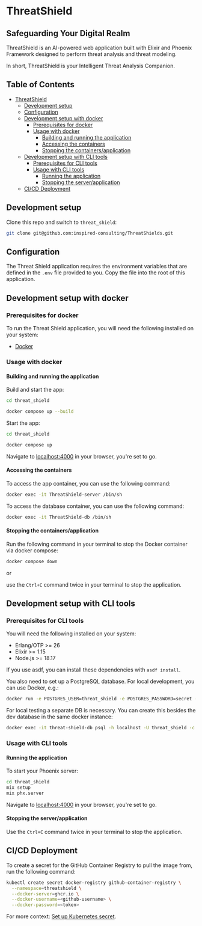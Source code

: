 # ThreatShield

## Safeguarding Your Digital Realm

ThreatShield is an AI-powered web application built with Elixir and Phoenix Framework designed to perform threat analysis and threat modeling.

In short, ThreatShield is your Intelligent Threat Analysis Companion.

## Table of Contents

- [ThreatShield](#threatshield)
  - [Development setup](#development-setup)
  - [Configuration](#configuration)
  - [Development setup with docker](#development-setup-with-docker)
    - [Prerequisites for docker](#prerequisites-for-docker)
    - [Usage with docker](#usage-with-docker)
      - [Building and running the application](#building-and-running-the-application)
      - [Accessing the containers](#accessing-the-containers)
      - [Stopping the containers/application](#stopping-the-containersapplication)
  - [Development setup with CLI tools](#development-setup-with-cli-tools)
    - [Prerequisites for CLI tools](#prerequisites-for-cli-tools)
    - [Usage with CLI tools](#usage-with-cli-tools)
      - [Running the application](#running-the-application)
      - [Stopping the server/application](#stopping-the-serverapplication)
  - [CI/CD Deployment](#cicd-deployment)

## Development setup

Clone this repo and switch to `threat_shield`:

```bash
git clone git@github.com:inspired-consulting/ThreatShields.git
```

## Configuration

The Threat Shield application requires the environment variables that are defined in the `.env` file provided to you. Copy the file into the root of this application.

## Development setup with docker

### Prerequisites for docker

To run the Threat Shield application, you will need the following installed on your system:

- [Docker](https://www.docker.com/get-started)

### Usage with docker

#### Building and running the application

Build and start the app:

```bash
cd threat_shield

docker compose up --build
```

Start the app:

```bash
cd threat_shield

docker compose up
```

Navigate to [localhost:4000](http://localhost:4000) in your browser, you're set to go.

#### Accessing the containers

To access the app container, you can use the following command:

```bash
docker exec -it ThreatShield-server /bin/sh
```

To access the database container, you can use the following command:

```bash
docker exec -it ThreatShield-db /bin/sh
```

#### Stopping the containers/application

Run the following command in your terminal to stop the Docker container via docker compose:

```bash
docker compose down
```

or

use the `Ctrl+C` command twice in your terminal to stop the application.

## Development setup with CLI tools

### Prerequisites for CLI tools

You will need the following installed on your system:

- Erlang/OTP >= 26
- Elixir >= 1.15
- Node.js >= 18.17

If you use asdf, you can install these dependencies with `asdf install`.

You also need to set up a PostgreSQL database. For local development, you can use Docker, e.g.:

```bash
docker run -e POSTGRES_USER=threat_shield -e POSTGRES_PASSWORD=secret -e POSTGRES_DB=threat_shield -p 5432:5432 --name threat-shield-db -d postgres:14
```

For local testing a separate DB is necessary. You can create this besides the dev database in the same docker instance:

```bash
docker exec -it threat-shield-db psql -h localhost -U threat_shield -c "CREATE DATABASE threat_shield_test;"
```

### Usage with CLI tools

#### Running the application

To start your Phoenix server:

```bash
cd threat_shield
mix setup
mix phx.server
```

Navigate to [localhost:4000](http://localhost:4000) in your browser, you're set to go.

#### Stopping the server/application

Use the `Ctrl+C` command twice in your terminal to stop the application.

## CI/CD Deployment

To create a secret for the GitHub Container Registry to pull the image from, run the following command:

```bash
kubectl create secret docker-registry github-container-registry \
  --namespace=threatshield \
  --docker-server=ghcr.io \
  --docker-username=<github-username> \
  --docker-password=<token>
```

For more context: [Set up Kubernetes secret](https://nicwortel.nl/blog/2022/continuous-deployment-to-kubernetes-with-github-actions#creating-the-image-pull-secret).
